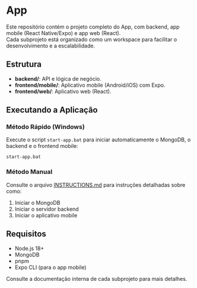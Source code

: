 # App

Este repositório contém o projeto completo do App, com backend, app mobile (React Native/Expo) e app web (React).  
Cada subprojeto está organizado como um workspace para facilitar o desenvolvimento e a escalabilidade.

## Estrutura

- **backend/**: API e lógica de negócio.
- **frontend/mobile/**: Aplicativo mobile (Android/iOS) com Expo.
- **frontend/web/**: Aplicativo web (React).

## Executando a Aplicação

### Método Rápido (Windows)

Execute o script `start-app.bat` para iniciar automaticamente o MongoDB, o backend e o frontend mobile:

```
start-app.bat
```

### Método Manual

Consulte o arquivo [INSTRUCTIONS.md](INSTRUCTIONS.md) para instruções detalhadas sobre como:
1. Iniciar o MongoDB
2. Iniciar o servidor backend
3. Iniciar o aplicativo mobile

## Requisitos

- Node.js 18+
- MongoDB
- pnpm
- Expo CLI (para o app mobile)

Consulte a documentação interna de cada subprojeto para mais detalhes.
